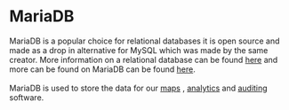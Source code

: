 # MariaDB

MariaDB is a popular choice for relational databases it is open source and made as a drop in alternative for MySQL which was made by the same creator. More information on a relational database can be found [here](https://www.oracle.com/database/what-is-a-relational-database/) and more can be found on MariaDB can be found [here](https://mariadb.org/).\
\
MariaDB is used to store the data for our [maps](../mod-list/map.md) , [analytics](../mod-list/analytics.md) and [auditing](../mod-list/auditing.md) software.
